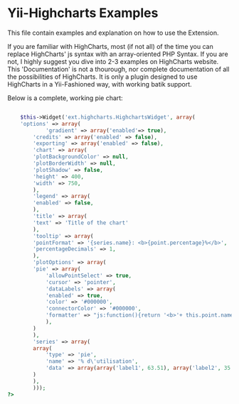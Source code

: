 Yii-Highcharts Examples
=====

This file contain examples and explanation on how to use the Extension.

If you are familiar with HighCharts, most (if not all) of the time you can replace HighCharts' js syntax with an array-oriented 
PHP Syntax. If you are not, I highly suggest you dive into 2-3 examples on HighCharts website. This 'Documentation'
is not a thourough, nor complete documentation of all the possibilities of HighCharts. It is only a plugin designed
to use HighCharts in a Yii-Fashioned way, with working batik support.

Below is a complete, working pie chart:

```php

    $this->Widget('ext.highcharts.HighchartsWidget', array(
	'options' => array(
            'gradient' => array('enabled'=> true),
	    'credits' => array('enabled' => false),
	    'exporting' => array('enabled' => false),
	    'chart' => array(
		'plotBackgroundColor' => null,
		'plotBorderWidth' => null,
		'plotShadow' => false,
		'height' => 400,
		'width' => 750,
	    ),
	    'legend' => array(
		'enabled' => false,
	    ),
	    'title' => array(
		'text' => 'Title of the chart'
	    ),
	    'tooltip' => array(
		'pointFormat' => '{series.name}: <b>{point.percentage}%</b>',
		'percentageDecimals' => 1,
	    ),
	    'plotOptions' => array(
		'pie' => array(
		    'allowPointSelect' => true,
		    'cursor' => 'pointer',
		    'dataLabels' => array(
			'enabled' => true,
			'color' => '#000000',
			'connectorColor' => '#000000',
			'formatter' => "js:function(){return '<b>'+ this.point.name +'</b>: '+ this.percentage.toFixed(2) +' %';}",
		    ),
		)
	    ),
	    'series' => array(
		array(
		    'type' => 'pie',
		    'name' => '% d\'utilisation',
		    'data' => array(array('label1', 63.51), array('label2', 35.14), array('label3', 1.35)),
		)
	    ),
	    )));
?>

```

